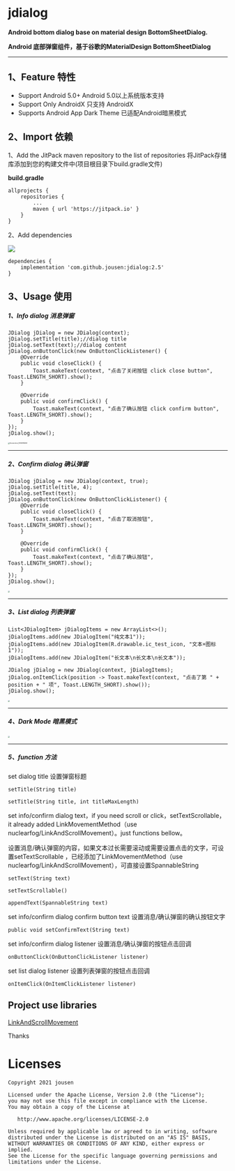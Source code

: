 # jdialog

**Android bottom dialog base on material design BottomSheetDialog.** 

**Android 底部弹窗组件，基于谷歌的MaterialDesign BottomSheetDialog**

------

## 1、Feature 特性

- Support Android 5.0+       Android 5.0以上系统版本支持
- Support Only AndroidX    只支持 AndroidX
- Supports Android App Dark Theme  已适配Android暗黑模式

## 2、Import 依赖

1、Add the JitPack maven repository to the list of repositories 将JitPack存储库添加到您的构建文件中(项目根目录下build.gradle文件)

**build.gradle**

```
allprojects {
    repositories {
        ...
        maven { url 'https://jitpack.io' }
    }
}
```

2、Add dependencies 

[![](https://jitpack.io/v/jousen/jdialog.svg)](https://jitpack.io/#jousen/jdialog)

```
dependencies {
    implementation 'com.github.jousen:jdialog:2.5'
}
```

## 3、Usage 使用

##### 1、Info dialog 消息弹窗

```
JDialog jDialog = new JDialog(context);
jDialog.setTitle(title);//dialog title
jDialog.setText(text);//dialog content
jDialog.onButtonClick(new OnButtonClickListener() {
    @Override
    public void closeClick() {
        Toast.makeText(context, "点击了关闭按钮 click close button", Toast.LENGTH_SHORT).show();
    }

    @Override
    public void confirmClick() {
        Toast.makeText(context, "点击了确认按钮 click confirm button", Toast.LENGTH_SHORT).show();
    }
});
jDialog.show();
```

<img src="https://github.com/jousen/jdialog/blob/main/img/Screenshot_1614988263.png" alt="Screenshot_1614988263" style="zoom: 25%;" />

------

##### 2、Confirm dialog 确认弹窗

```
JDialog jDialog = new JDialog(context, true);
jDialog.setTitle(title, 4);
jDialog.setText(text);
jDialog.onButtonClick(new OnButtonClickListener() {
    @Override
    public void closeClick() {
        Toast.makeText(context, "点击了取消按钮", Toast.LENGTH_SHORT).show();
    }

    @Override
    public void confirmClick() {
        Toast.makeText(context, "点击了确认按钮", Toast.LENGTH_SHORT).show();
    }
});
jDialog.show();
```



<img src="https://github.com/jousen/jdialog/blob/main/img/Screenshot_1614988267.png" style="zoom: 25%;" />

------

##### 3、List dialog 列表弹窗

```
List<JDialogItem> jDialogItems = new ArrayList<>();
jDialogItems.add(new JDialogItem("纯文本1"));
jDialogItems.add(new JDialogItem(R.drawable.ic_test_icon, "文本+图标1"));
jDialogItems.add(new JDialogItem("长文本\n长文本\n长文本"));

JDialog jDialog = new JDialog(context, jDialogItems);
jDialog.onItemClick(position -> Toast.makeText(context, "点击了第 " + position + " 项", Toast.LENGTH_SHORT).show());
jDialog.show();
```



<img src="https://github.com/jousen/jdialog/blob/main/img/Screenshot_1614988273.png" style="zoom:25%;" />



------

##### 4、Dark Mode 暗黑模式



<img src="https://github.com/jousen/jdialog/blob/main/img/Screenshot_1614988287.png" style="zoom:25%;" />

------

##### 5、function 方法

set dialog title 设置弹窗标题

```
setTitle(String title)
```

```
setTitle(String title, int titleMaxLength)
```

set info/confirm dialog text，if you need scroll or click，setTextScrollable，it already added LinkMovementMethod（use nuclearfog/LinkAndScrollMovement）。just functions bellow。

设置消息/确认弹窗的内容，如果文本过长需要滚动或需要设置点击的文字，可设置setTextScrollable ，已经添加了LinkMovementMethod（use nuclearfog/LinkAndScrollMovement），可直接设置SpannableString

```
setText(String text)
```

```
setTextScrollable()
```

```
appendText(SpannableString text)
```

set info/confirm dialog confirm button text 设置消息/确认弹窗的确认按钮文字

```
public void setConfirmText(String text)
```

set info/confirm dialog listener 设置消息/确认弹窗的按钮点击回调

```
onButtonClick(OnButtonClickListener listener)
```

set list dialog listener 设置列表弹窗的按钮点击回调

```
onItemClick(OnItemClickListener listener)
```



## Project use libraries

[LinkAndScrollMovement](https://github.com/nuclearfog/LinkAndScrollMovement)

Thanks



# Licenses

```
Copyright 2021 jousen

Licensed under the Apache License, Version 2.0 (the "License");
you may not use this file except in compliance with the License.
You may obtain a copy of the License at

   http://www.apache.org/licenses/LICENSE-2.0

Unless required by applicable law or agreed to in writing, software
distributed under the License is distributed on an "AS IS" BASIS,
WITHOUT WARRANTIES OR CONDITIONS OF ANY KIND, either express or implied.
See the License for the specific language governing permissions and
limitations under the License.
```